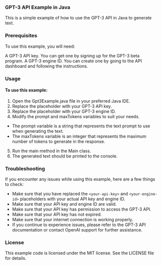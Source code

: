 ### GPT-3 API Example in Java
This is a simple example of how to use the GPT-3 API in Java to generate text.

### Prerequisites
To use this example, you will need:

A GPT-3 API key. You can get one by signing up for the GPT-3 beta program.
A GPT-3 engine ID. You can create one by going to the API dashboard and following the instructions.
### Usage
#### To use this example:

1. Open the Gpt3Example.java file in your preferred Java IDE.
2. Replace the <your-api-key> placeholder with your GPT-3 API key.
3. Replace the <your-engine-id> placeholder with your GPT-3 engine ID.
4. Modify the prompt and maxTokens variables to suit your needs.
- The prompt variable is a string that represents the text prompt to use when generating the text.
- The maxTokens variable is an integer that represents the maximum number of tokens to generate in the response.
5. Run the main method in the Main class.
6. The generated text should be printed to the console.
  
### Troubleshooting
  
If you encounter any issues while using this example, here are a few things to check:

- Make sure that you have replaced the `<your-api-key>` and `<your-engine-id>` placeholders with your actual API key and engine ID.
- Make sure that your API key and engine ID are valid.
- Make sure that your API key has permission to access the GPT-3 API.
- Make sure that your API key has not expired.
- Make sure that your internet connection is working properly.
- If you continue to experience issues, please refer to the GPT-3 API documentation or contact OpenAI support for further assistance.

### License
This example code is licensed under the MIT license. See the LICENSE file for details.
